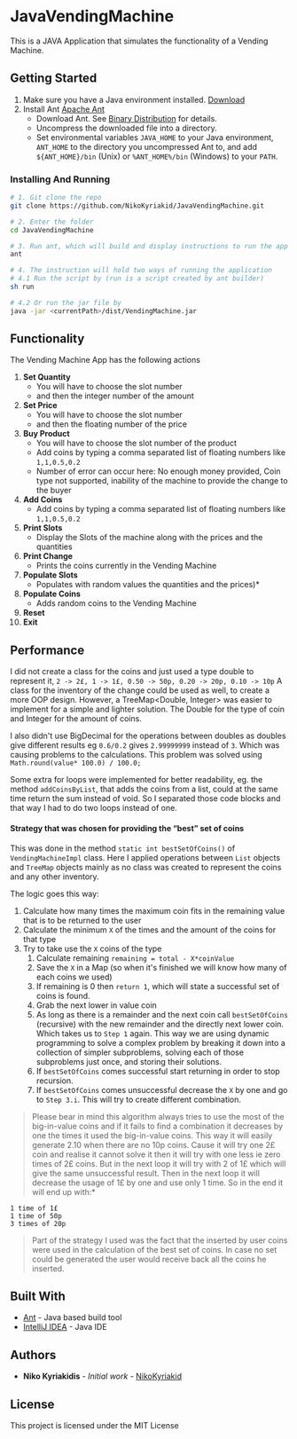 
# JavaVendingMachine

This is a JAVA Application that simulates the functionality of a Vending Machine.

## Getting Started

1. Make sure you have a Java environment installed. [Download](https://java.com/en/download/)
2. Install Ant [Apache Ant](https://ant.apache.org/manual/index.html) 
    - Download Ant. See [Binary Distribution](http://ant.apache.org/bindownload.cgi) for details.
    - Uncompress the downloaded file into a directory.
    - Set environmental variables `JAVA_HOME` to your Java environment, `ANT_HOME` to the directory you uncompressed Ant to, and add `${ANT_HOME}/bin` (Unix) or `%ANT_HOME%/bin` (Windows) to your `PATH`.

### Installing And Running

```bash
# 1. Git clone the repo
git clone https://github.com/NikoKyriakid/JavaVendingMachine.git

# 2. Enter the folder
cd JavaVendingMachine

# 3. Run ant, which will build and display instructions to run the app
ant

# 4. The instruction will hold two ways of running the application
# 4.1 Run the script by (run is a script created by ant builder)
sh run

# 4.2 Or run the jar file by
java -jar <currentPath>/dist/VendingMachine.jar
```

## Functionality
The Vending Machine App has the following actions

1. **Set Quantity**
    - You will have to choose the slot number
    - and then the integer number of the amount
2. **Set Price**
    - You will have to choose the slot number
    - and then the floating number of the price
3. **Buy Product**
    - You will have to choose the slot number of the product
    - Add coins by typing a comma separated list of floating numbers
        like `1,1,0.5,0.2`
    - Number of error can occur here: No enough money provided, Coin type not supported, inability of the machine to provide the change to the buyer   
4. **Add Coins**
    - Add coins by typing a comma separated list of floating numbers like `1,1,0.5,0.2`
5. **Print Slots**
    - Display the Slots of the machine along with the prices and the quantities
6. **Print Change**
    - Prints the coins currently in the Vending Machine
7. **Populate Slots**
    - Populates with random values the quantities and the prices)*
8. **Populate Coins**
    - Adds random coins to the Vending Machine
9. **Reset**
0. **Exit**

## Performance

I did not create a class for the coins and just used a type double to represent it, `2 -> 2£, 1 -> 1£, 0.50 -> 50p, 0.20 -> 20p, 0.10 -> 10p`
A class for the inventory of the change could be used as well, to create a more OOP design.
However, a TreeMap<Double, Integer> was easier to implement for a simple and lighter solution. The Double for the type of coin and Integer for the amount of coins.

I also didn't use BigDecimal for the operations between doubles as doubles give different results eg `0.6/0.2` gives `2.99999999` instead of `3`.
Which was causing problems to the calculations. This problem was solved using `Math.round(value* 100.0) / 100.0;`

Some extra for loops were implemented for better readability, eg. the method `addCoinsByList`, that adds the coins from a list, could at the same time return the sum instead of void. 
So I separated those code blocks and that way I had to do two loops instead of one.

#### Strategy that was chosen for providing the “best” set of coins
This was done in the method `static int bestSetOfCoins()` of `VendingMachineImpl` class.
Here I applied operations between `List` objects and `TreeMap` objects mainly as no class was created to represent the coins and any other inventory.

The logic goes this way:

1. Calculate how many times the maximum coin fits in the remaining value that is to be returned to the user
2. Calculate the minimum `X` of the times and the amount of the coins for that type
3. Try to take use the `X` coins of the type
    1. Calculate remaining `remaining = total - X*coinValue`
    2. Save the `X` in a Map (so when it's finished we will know how many of each coins we used)
    3. If remaining is 0 then `return 1`, which will state a successful set of coins is found.
    4. Grab the next lower in value coin
    5. As long as there is a remainder and the next coin call `bestSetOfCoins` (recursive)
        with the new remainder and the directly next lower coin. Which takes us to `Step 1` again.
        This way we are using dynamic programming to solve a complex problem by breaking it down into a collection of simpler subproblems,
        solving each of those subproblems just once, and storing their solutions.
    6. If `bestSetOfCoins` comes successful start returning in order to stop recursion.
    7. If `bestSetOfCoins` comes unsuccessful decrease the `X` by one and go to `Step 3.i`. This will try to create different combination.

>Please bear in mind this algorithm always tries to use the most of the big-in-value coins and if it fails to find a 
combination it decreases by one the times it used the big-in-value coins. This way it will easily generate 2.10
when there are no 10p coins. Cause it will try one 2£ coin and realise it cannot solve it then it will try with one
less ie zero times of 2£ coins. But in the next loop it will try with 2 of 1£ which will give the same unsuccessful result.
Then in the next loop it will decrease the usage of 1£ by one and use only 1 time. So in the end it will end up with:*
```
1 time of 1£
1 time of 50p
3 times of 20p
```       

>Part of the strategy I used was the fact that the inserted by user coins were used in the calculation of the best set of coins.
In case no set could be generated the user would receive back all the coins he inserted.     

## Built With

* [Ant](http://ant.apache.org/) - Java based build tool
* [IntelliJ IDEA](https://www.jetbrains.com/idea/) - Java IDE


## Authors

* **Niko Kyriakidis** - *Initial work* - [NikoKyriakid](https://github.com/NikoKyriakid)

## License

This project is licensed under the MIT License
